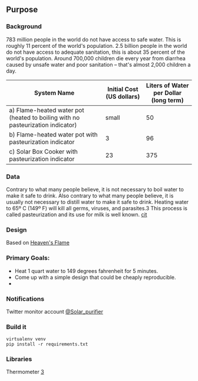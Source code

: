## Purpose


### Background

783 million people in the world do not have access to safe water. This is roughly 11 percent of the world's population.
2.5 billion people in the world do not have access to adequate sanitation, this is about 35 percent of the world's population.
Around 700,000 children die every year from diarrhea caused by unsafe water and poor sanitation – that's almost 2,000 children a day.

System Name | Initial Cost (US dollars) | Liters of Water per Dollar (long term)
----- | --- | ---
a) Flame-heated water pot (heated to boiling with no pasteurization indicator) | small | 50
b) Flame-heated water pot with pasteurization indicator | 3 | 96
c) Solar Box Cooker with pasteurization indicator | 23 | 375

### Data

Contrary to what many people believe, it is not necessary to boil water to make it safe to drink. Also contrary to what many people believe, it is usually not necessary to distill water to make it safe to drink. Heating water to 65º C (149º F) will kill all germs, viruses, and parasites.3 This process is called pasteurization and its use for milk is well known. [cit][1]

### Design
Based on [Heaven's Flame][2]

### Primary Goals:
* Heat 1 quart water to 149 degrees fahrenheit for 5 minutes.
* Come up with a simple design that could be cheaply reproducible.
* 

### Notifications
Twitter monitor account [@Solar_purifier][4]


### Build it

    virtualenv venv
    pip install -r requirements.txt

### Libraries

Thermometer [3]


[1]: http://solarcooking.org/pasteurization/solarwat.htm "A SUMMARY OF WATER PASTEURIZATION TECHNIQUES"
[2]: http://solarcooking.wikia.com/wiki/Heaven's_Flame "Heaven's Flame"
[3]: http://www.raspberrypi-spy.co.uk/2013/03/raspberry-pi-1-wire-digital-thermometer-sensor/ "Raspberry Pi 1- Wire Digital Thermometer Sensor (DS18B20)"
[4]: http://twitter.com/solar_purifier